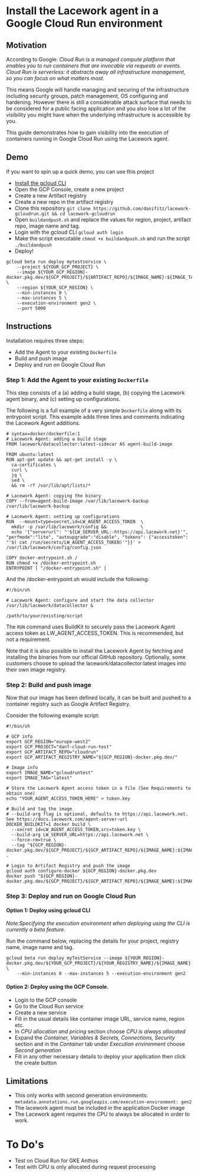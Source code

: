 # Install the Lacework agent in a Google Cloud Run environment

## Motivation
According to Google: *Cloud Run is a managed compute platform that enables you to run containers that are invocable via requests or events. Cloud Run is serverless: it abstracts away all infrastructure management, so you can focus on what matters most.*

This means Google will handle managing and securing of the infrastructure including security groups, patch management, OS configuring and hardening. However there is still a considerable attack surface that needs to be considered for a public facing application and you also lose a lot of the visibility you might have when the underlying infrastructure is accessible by you.

This guide demonstrates how to gain visibility into the execution of containers running in Google Cloud Run using the Lacework agent.

## Demo

If you want to spin up a quick demo, you can use this project
* [Install the gcloud CLI](https://cloud.google.com/sdk/docs/install)
* Open the GCP Console, create a new project
* Create a new Artifact registry
* Create a new repo in the artifact registry
* Clone this repository `git clone https://github.com/danifitz/lacework-gcloudrun.git && cd lacework-gcloudrun`
* Open `buildandpush.sh` and replace the values for region, project, artifact repo, image name and tag.
* Login with the gcloud CLI `gcloud auth login`
* Make the script executable `chmod +x buildandpush.sh` and run the script `./buildandpush`
* Deploy!
```
gcloud beta run deploy mytestservice \
    --project ${YOUR_GCP_PROJECT} \
    --image ${YOUR_GCP_REGION}-docker.pkg.dev/${GCP_PROJECT}/${ARTIFACT_REPO}/${IMAGE_NAME}:${IMAGE_TAG} \
    --region ${YOUR_GCP_REGION} \
    --min-instances 0 \
    --max-instances 5 \
    --execution-environment gen2 \
    --port 5000
```

## Instructions

Installation requires three steps:
* Add the Agent to your existing `Dockerfile`
* Build and push image
* Deploy and run on Google Cloud Run

### Step 1: Add the Agent to your existing `Dockerfile`

This step consists of a (a) adding a build stage, (b) copying the Lacework agent binary, and (c) setting up configurations.

The following is a full example of a very simple `Dockerfile` along with its entrypoint script. This example adds three lines and comments indicating the Lacework Agent additions.

```
# syntax=docker/dockerfile:1
# Lacework Agent: adding a build stage
FROM lacework/datacollector:latest-sidecar AS agent-build-image

FROM ubuntu:latest
RUN apt-get update && apt-get install -y \
  ca-certificates \
  curl \
  jq \
  sed \
  && rm -rf /var/lib/apt/lists/*

# Lacework Agent: copying the binary
COPY --from=agent-build-image /var/lib/lacework-backup /var/lib/lacework-backup

# Lacework Agent: setting up configurations  
RUN  --mount=type=secret,id=LW_AGENT_ACCESS_TOKEN  \
  mkdir -p /var/lib/lacework/config &&             \
  echo '{"serverurl": "'${LW_SERVER_URL:-https://api.lacework.net}'", "perfmode":"lite", "autoupgrade":"disable", "tokens": {"accesstoken": "'$( cat /run/secrets/LW_AGENT_ACCESS_TOKEN)'"}}' > /var/lib/lacework/config/config.json

COPY docker-entrypoint.sh /
RUN chmod +x /docker-entrypoint.sh
ENTRYPOINT [ "/docker-entrypoint.sh" ]
```

And the /docker-entrypoint.sh would include the following:

```
#!/bin/sh

# Lacework Agent: configure and start the data collector
/var/lib/lacework/datacollector &

/path/to/your/existing/script
```

The `RUN` command uses BuildKit to securely pass the Lacework Agent access token as LW_AGENT_ACCESS_TOKEN. This is recommended, but not a requirement.

Note that it is also possible to install the Lacework Agent by fetching and installing the binaries from our official GitHub repository. Optionally, some customers choose to upload the lacework/datacollector:latest images into their own image registry.

### Step 2: Build and push image

Now that our image has been defined locally, it can be built and pushed to a container registry such as Google Artifact Registry.

Consider the following example script:

```
#!/bin/sh

# GCP info
export GCP_REGION="europe-west2"
export GCP_PROJECT="danf-cloud-run-test"
export GCP_ARTIFACT_REPO="cloudrun"
export GCP_ARTIFACT_REGISTRY_NAME="${GCP_REGION}-docker.pkg.dev/"

# Image info
export IMAGE_NAME="gcloudruntest"
export IMAGE_TAG="latest"

# Store the Lacework Agent access token in a file (See Requirements to obtain one)
echo "YOUR_AGENT_ACCESS_TOKEN_HERE" > token.key

# Build and tag the image
# --build-arg flag is optional, defaults to https://api.lacework.net. See https://docs.lacework.com/agent-server-url
DOCKER_BUILDKIT=1 docker build \
  --secret id=LW_AGENT_ACCESS_TOKEN,src=token.key \
  --build-arg LW_SERVER_URL=https://api.lacework.net \
  --force-rm=true \
  --tag "${GCP_REGION}-docker.pkg.dev/${GCP_PROJECT}/${GCP_ARTIFACT_REPO}/${IMAGE_NAME}:${IMAGE_TAG}" .

# Login to Artifact Registry and push the image
gcloud auth configure-docker ${GCP_REGION}-docker.pkg.dev
docker push "${GCP_REGION}-docker.pkg.dev/${GCP_PROJECT}/${GCP_ARTIFACT_REPO}/${IMAGE_NAME}:${IMAGE_TAG}"
```

### Step 3: Deploy and run on Google Cloud Run

#### Option 1: Deploy using gcloud CLI
*Note:Specifying the execution environment when deploying using the CLI is currently a beta feature.*

Run the command below, replacing the details for your project, registry name, image name and tag.

```
gcloud beta run deploy myTestService --image ${YOUR_REGION}-docker.pkg.dev/${YOUR_GCP_PROJECT}/${YOUR_REGISTRY_NAME}/${IMAGE_NAME}:${IMAGE_TAG} \
    --min-instances 0 --max-instances 5 --execution-environment gen2
```

#### Option 2: Deploy using the GCP Console.

* Login to the GCP console
* Go to the Cloud Run service
* Create a new service
* Fill in the usual details like container image URL, service name, region etc.
* In *CPU allocation and pricing* section choose *CPU is always allocated*
* Expand the *Container, Variables & Secrets, Connections, Security* section and in the *Container* tab under *Execution environment* choose *Second generation*
* Fill in any other necessary details to deploy your application then click the create button

## Limitations

* This only works with second generation environments: `metadata.annotations.run.googleapis.com/execution-environment: gen2`
* The lacework agent must be included in the application Docker image
* The Lacework agent requires the CPU to always be allocated in order to work.

# To Do's

* Test on Cloud Run for GKE Anthos
* Test with CPU is only allocated during request processing
